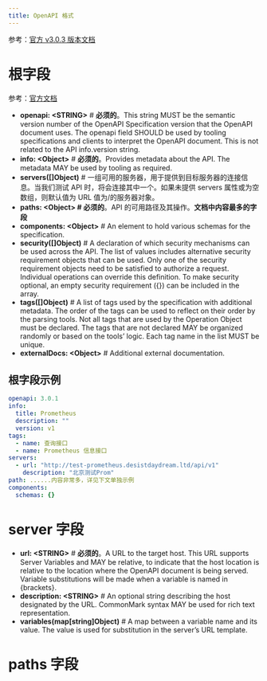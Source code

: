 ```yaml
---
title: OpenAPI 格式
---
```


参考：[官方 v3.0.3 版本文档](http://spec.openapis.org/oas/v3.0.3)

# 根字段

参考：[官方文档](http://spec.openapis.org/oas/v3.0.3#fixed-fields)

- **openapi: \<STRING>** # **必须的**。This string MUST be the semantic version number of the OpenAPI Specification version that the OpenAPI document uses. The openapi field SHOULD be used by tooling specifications and clients to interpret the OpenAPI document. This is not related to the API info.version string.
- **info: \<Object>** # **必须的**。Provides metadata about the API. The metadata MAY be used by tooling as required.
- **servers([]Object)** # 一组可用的服务器，用于提供到目标服务器的连接信息。当我们测试 API 时，将会连接其中一个。如果未提供 servers 属性或为空数组，则默认值为 URL 值为/的服务器对象。
- **paths: \<Object> **#** 必须的**。API 的可用路径及其操作。**文档中内容最多的字段**
- **components: \<Object>** # An element to hold various schemas for the specification.
- **security([]Object)** # A declaration of which security mechanisms can be used across the API. The list of values includes alternative security requirement objects that can be used. Only one of the security requirement objects need to be satisfied to authorize a request. Individual operations can override this definition. To make security optional, an empty security requirement ({}) can be included in the array.
- **tags([]Object)** # A list of tags used by the specification with additional metadata. The order of the tags can be used to reflect on their order by the parsing tools. Not all tags that are used by the Operation Object must be declared. The tags that are not declared MAY be organized randomly or based on the tools’ logic. Each tag name in the list MUST be unique.
- **externalDocs: \<Object>** # Additional external documentation.

## 根字段示例

```yaml
openapi: 3.0.1
info:
  title: Prometheus
  description: ""
  version: v1
tags:
  - name: 查询接口
  - name: Prometheus 信息接口
servers:
  - url: "http://test-prometheus.desistdaydream.ltd/api/v1"
    description: "北京测试Prom"
path: ......内容非常多，详见下文单独示例
components:
  schemas: {}
```

# server 字段

- **url: \<STRING>** # **必须的**。A URL to the target host. This URL supports Server Variables and MAY be relative, to indicate that the host location is relative to the location where the OpenAPI document is being served. Variable substitutions will be made when a variable is named in {brackets}.
- **description: \<STRING>** # An optional string describing the host designated by the URL. CommonMark syntax MAY be used for rich text representation.
- **variables(map\[string]Object)** # A map between a variable name and its value. The value is used for substitution in the server’s URL template.

# paths 字段
